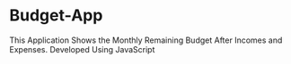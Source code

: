 # Budget-App
This  Application Shows the Monthly Remaining Budget After Incomes and Expenses. Developed Using JavaScript

